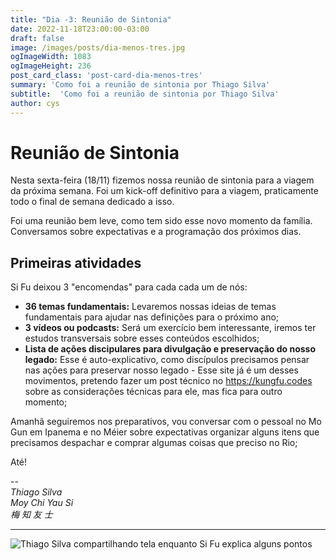 ```yaml
---
title: "Dia -3: Reunião de Sintonia"
date: 2022-11-18T23:00:00-03:00
draft: false
image: /images/posts/dia-menos-tres.jpg
ogImageWidth: 1083
ogImageHeight: 236
post_card_class: 'post-card-dia-menos-tres'
summary: 'Como foi a reunião de sintonia por Thiago Silva'
subtitle:  'Como foi a reunião de sintonia por Thiago Silva'
author: cys
---
```

# Reunião de Sintonia

Nesta sexta-feira (18/11) fizemos nossa reunião de sintonia para a viagem da próxima semana. Foi um kick-off definitivo para a viagem, praticamente todo o final de semana dedicado a isso.

Foi uma reunião bem leve, como tem sido esse novo momento da família. Conversamos sobre expectativas e a programação dos próximos dias.

## Primeiras atividades

Si Fu deixou 3 "encomendas" para cada cada um de nós:

- **36 temas fundamentais:** Levaremos nossas ideias de temas fundamentais para ajudar nas definições para o próximo ano;
- **3 vídeos ou podcasts:** Será um exercício bem interessante, iremos ter estudos transversais sobre esses conteúdos escolhidos;
- **Lista de ações discipulares para divulgação e preservação do nosso legado:** Esse é auto-explicativo, como discípulos precisamos pensar nas ações para preservar nosso legado - Esse site já é um desses movimentos, pretendo fazer um post técnico no https://kungfu.codes sobre as considerações técnicas para ele, mas fica para outro momento;

Amanhã seguiremos nos preparativos, vou conversar com o pessoal no Mo Gun em Ipanema e no Méier sobre expectativas organizar alguns itens que precisamos despachar e comprar algumas coisas que preciso no Rio;

Até!

--  
_Thiago Silva_  
_Moy Chi Yau Si_  
_梅 知 友 士_  

***


 ![Thiago Silva compartilhando tela enquanto Si Fu explica alguns pontos](/images/posts/dia-menos-tres/index.jpg)
